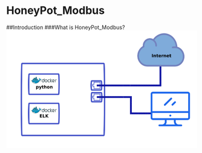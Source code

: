 # HoneyPot_Modbus
##Introduction
###What is HoneyPot_Modbus?
![alt text](https://github.com/aurehacks/HoneyPot_Modbus/blob/master/infra.png)
